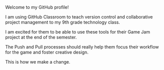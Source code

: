 Welcome to my GitHub profile!

I am using GitHub Classroom to teach version control and collaborative project management to my 9th grade technology class.

I am excited for them to be able to use these tools for their Game Jam project at the end of the semester.

The Push and Pull processes should really help them focus their workflow for the game and foster creative design.

This is how we make a change.
